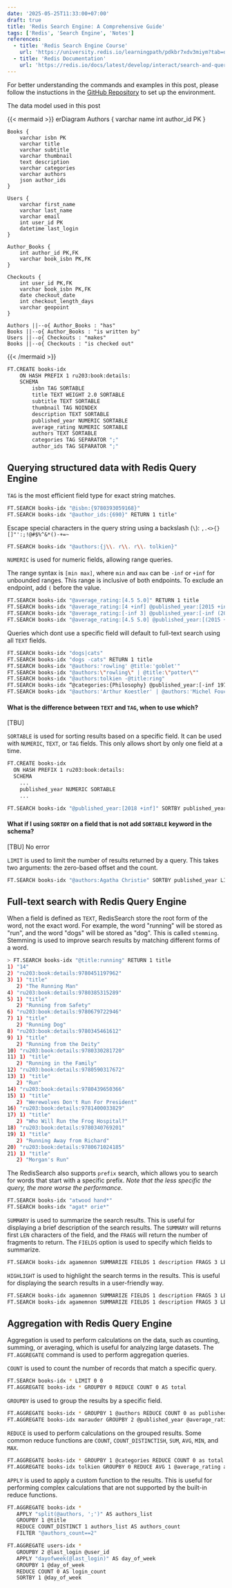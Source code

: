 ```yaml
---
date: '2025-05-25T11:33:00+07:00'
draft: true
title: 'Redis Search Engine: A Comprehensive Guide'
tags: ['Redis', 'Search Engine', 'Notes']
references:
  - title: 'Redis Search Engine Course'
    url: 'https://university.redis.io/learningpath/pdkbr7xdv3miym?tab=details'
  - title: 'Redis Documentation'
    url: 'https://redis.io/docs/latest/develop/interact/search-and-query/'
---
```


For better understanding the commands and examples in this post, please follow the instuctions in the [GitHub Repository](https://github.com/redislabs-training/ru-rqe) to set up the environment.

The data model used in this post

{{< mermaid >}}
erDiagram
    Authors {
        varchar name
        int author_id PK
    }

    Books {
        varchar isbn PK
        varchar title
        varchar subtitle
        varchar thumbnail
        text description
        varchar categories
        varchar authors
        json author_ids
    }

    Users {
        varchar first_name
        varchar last_name
        varchar email
        int user_id PK
        datetime last_login
    }

    Author_Books {
        int author_id PK,FK
        varchar book_isbn PK,FK
    }

    Checkouts {
        int user_id PK,FK
        varchar book_isbn PK,FK
        date checkout_date
        int checkout_length_days
        varchar geopoint
    }

    Authors ||--o{ Author_Books : "has"
    Books ||--o{ Author_Books : "is written by"
    Users ||--o{ Checkouts : "makes"
    Books ||--o{ Checkouts : "is checked out"
{{< /mermaid >}}

```bash
FT.CREATE books-idx 
    ON HASH PREFIX 1 ru203:book:details: 
    SCHEMA 
        isbn TAG SORTABLE 
        title TEXT WEIGHT 2.0 SORTABLE 
        subtitle TEXT SORTABLE 
        thumbnail TAG NOINDEX 
        description TEXT SORTABLE 
        published_year NUMERIC SORTABLE 
        average_rating NUMERIC SORTABLE 
        authors TEXT SORTABLE 
        categories TAG SEPARATOR ";" 
        author_ids TAG SEPARATOR ";"
```

## Querying structured data with Redis Query Engine

`TAG` is the most efficient field type for exact string matches.

```bash
FT.SEARCH books-idx "@isbn:{9780393059168}"
FT.SEARCH books-idx "@author_ids:{690}" RETURN 1 title"
```

Escape special characters in the query string using a backslash (`\`):
`,.<>{}[]"':;!@#$%^&*()-+=~`

```bash
FT.SEARCH books-idx "@authors:{j\\. r\\. r\\. tolkien}"
```

`NUMERIC` is used for numeric fields, allowing range queries.

The range syntax is `[min max]`, where `min` and `max` can be `-inf` or `+inf` for unbounded ranges. This range is inclusive of both endpoints. To exclude an endpoint, add `(` before the value.

```bash
FT.SEARCH books-idx "@average_rating:[4.5 5.0]" RETURN 1 title
FT.SEARCH books-idx "@average_rating:[4 +inf] @published_year:[2015 +inf]" RETURN 1 title
FT.SEARCH books-idx "@average_rating:[-inf 3] @published_year:[-inf (2000]" RETURN 1 title
FT.SEARCH books-idx "@average_rating:[4.5 5.0] @published_year:[(2015 +inf]" RETURN 1 title
```

Queries which dont use a specific field will default to full-text search using all `TEXT` fields.

```bash
FT.SEARCH books-idx "dogs|cats"
FT.SEARCH books-idx "dogs -cats" RETURN 1 title
FT.SEARCH books-idx "@authors:'rowling' @title:'goblet'"
FT.SEARCH books-idx "@authors:\"rowling\" | @title:\"potter\""
FT.SEARCH books-idx "@authors:tolkien -@title:ring"
FT.SEARCH books-idx “@categories:{Philosophy} @published_year:[-inf 1975] -@authors:'Arthur Koestler'”
FT.SEARCH books-idx "@authors:'Arthur Koestler' | @authors:'Michel Foucault'"
```

#### What is the difference between `TEXT` and `TAG`, when to use which?

[TBU]

`SORTABLE` is used for sorting results based on a specific field. It can be used with `NUMERIC`, `TEXT`, or `TAG` fields. This only allows short by only one field at a time.

```bash
FT.CREATE books-idx 
  ON HASH PREFIX 1 ru203:book:details: 
  SCHEMA 
    ...
    published_year NUMERIC SORTABLE 
    ...

FT.SEARCH books-idx "@published_year:[2018 +inf]" SORTBY published_year DESC
```

#### What if I using `SORTBY` on a field that is not add `SORTABLE` keyword in the schema?

[TBU] No error

`LIMIT` is used to limit the number of results returned by a query. This takes two arguments: the zero-based offset and the count.

```bash
FT.SEARCH books-idx "@authors:Agatha Christie" SORTBY published_year LIMIT 0 5
```

## Full-text search with Redis Query Engine

When a field is defined as `TEXT`, RedisSearch store the root form of the word, not the exact word. For example, the word "running" will be stored as "run", and the word "dogs" will be stored as "dog". This is called `stemming`. Stemming is used to improve search results by matching different forms of a word.

```bash {linenos=false}
> FT.SEARCH books-idx "@title:running" RETURN 1 title
1) "14"
2) "ru203:book:details:9780451197962"
3) 1) "title"
   2) "The Running Man"
4) "ru203:book:details:9780385315289"
5) 1) "title"
   2) "Running from Safety"
6) "ru203:book:details:9780679722946"
7) 1) "title"
   2) "Running Dog"
8) "ru203:book:details:9780345461612"
9) 1) "title"
   2) "Running from the Deity"
10) "ru203:book:details:9780330281720"
11) 1) "title"
   2) "Running in the Family"
12) "ru203:book:details:9780590317672"
13) 1) "title"
   2) "Run"
14) "ru203:book:details:9780439650366"
15) 1) "title"
   2) "Werewolves Don't Run For President"
16) "ru203:book:details:9781400033829"
17) 1) "title"
   2) "Who Will Run the Frog Hospital?"
18) "ru203:book:details:9780340769201"
19) 1) "title"
   2) "Running Away from Richard"
20) "ru203:book:details:9780671024185"
21) 1) "title"
   2) "Morgan's Run"
```

The RedisSearch also supports `prefix` search, which allows you to search for words that start with a specific prefix. *Note that the less specific the query, the more worse the performance.*

```bash
FT.SEARCH books-idx "atwood hand*"
FT.SEARCH books-idx "agat* orie*"
```

`SUMMARY` is used to summarize the search results. This is useful for displaying a brief description of the search results. The `SUMMARY` will returns first `LEN` characters of the field, and the `FRAGS` will return the number of fragments to return. The `FIELDS` option is used to specify which fields to summarize.

```bash
FT.SEARCH books-idx agamemnon SUMMARIZE FIELDS 1 description FRAGS 3 LEN 25
```

`HIGHLIGHT` is used to highlight the search terms in the results. This is useful for displaying the search results in a user-friendly way.

```bash
FT.SEARCH books-idx agamemnon SUMMARIZE FIELDS 1 description FRAGS 3 LEN 25 HIGHLIGHT
FT.SEARCH books-idx agamemnon SUMMARIZE FIELDS 1 description FRAGS 3 LEN 25 HIGHLIGHT FIELDS 1 description
```

## Aggregation with Redis Query Engine

Aggregation is used to perform calculations on the data, such as counting, summing, or averaging, which is useful for analyzing large datasets. The `FT.AGGREGATE` command is used to perform aggregation queries.

`COUNT` is used to count the number of records that match a specific query.

```bash
FT.SEARCH books-idx * LIMIT 0 0
FT.AGGREGATE books-idx * GROUPBY 0 REDUCE COUNT 0 AS total
```

`GROUPBY` is used to group the results by a specific field.

```bash
FT.AGGREGATE books-idx * GROUPBY 1 @authors REDUCE COUNT 0 as published_books
FT.AGGREGATE books-idx marauder GROUPBY 2 @published_year @average_rating
```

`REDUCE` is used to perform calculations on the grouped results. Some common reduce functions are `COUNT`, `COUNT_DISTINCTISH`, `SUM`, `AVG`, `MIN`, and `MAX`.

```bash
FT.AGGREGATE books-idx * GROUPBY 1 @categories REDUCE COUNT 0 as total SORTBY 2 @total DESC
FT.AGGREGATE books-idx tolkien GROUPBY 0 REDUCE AVG 1 @average_rating as avg_rating
```

`APPLY` is used to apply a custom function to the results. This is useful for performing complex calculations that are not supported by the built-in reduce functions.

```bash
FT.AGGREGATE books-idx * 
   APPLY "split(@authors, ';')" AS authors_list 
   GROUPBY 1 @title 
   REDUCE COUNT_DISTINCT 1 authors_list AS authors_count 
   FILTER "@authors_count==2"

FT.AGGREGATE users-idx * 
   GROUPBY 2 @last_login @user_id 
   APPLY "dayofweek(@last_login)" AS day_of_week 
   GROUPBY 1 @day_of_week 
   REDUCE COUNT 0 AS login_count 
   SORTBY 1 @day_of_week
```
